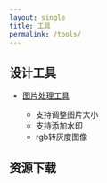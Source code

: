 ```yaml
---
layout: single
title: 工具
permalink: /tools/
---
```


## 设计工具
* [图片处理工具](https://github.com/tianchaoyu/image_view)

  - 支持调整图片大小
  - 支持添加水印
  - rgb转灰度图像

## 资源下载

